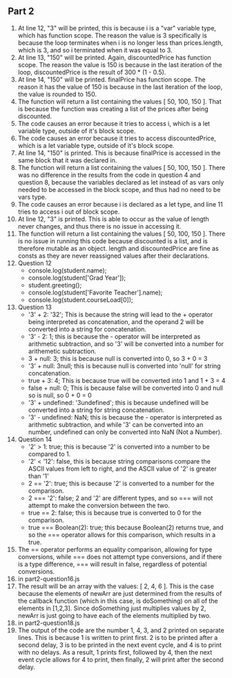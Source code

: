 ## Part 2

1. At line 12, "3" will be printed, this is because i is a "var" variable type, which has function scope. The reason the value is 3 specifically is because the loop terminates when i is no longer less than prices.length, which is 3, and so i terminated when it was equal to 3.
2. At line 13, "150" will be printed. Again, discountedPrice has function scope. The reason the value is 150 is because in the last iteration of the loop, discountedPrice is the result of 300 * (1 - 0.5).
3. At line 14, "150" will be printed. finalPrice has function scope. The reason it has the value of 150 is because in the last iteration of the loop, the value is rounded to 150.
4. The function will return a list containing the values [ 50, 100, 150 ]. That is because the function was creating a list of the prices after being discounted.
5. The code causes an error because it tries to access i, which is a let variable type, outside of it's block scope.
6. The code causes an error because it tries to access discountedPrice, which is a let variable type, outside of it's block scope.
7. At line 14, "150" is printed. This is because finalPrice is accessed in the same block that it was declared in.
8. The function will return a list containing the values [ 50, 100, 150 ]. There was no difference in the results from the code in question 4 and question 8, because the variables declared as let instead of as vars only needed to be accessed in the block scope, and thus had no need to be vars type.
9. The code causes an error because i is declared as a let type, and line 11 tries to access i out of block scope.
10. At line 12, "3" is printed. This is able to occur as the value of length never changes, and thus there is no issue in accessing it.
11. The function will return a list containing the values [ 50, 100, 150 ]. There is no issue in running this code because discounted is a list, and is therefore mutable as an object. length and discountedPrice are fine as consts as they are never reassigned values after their declarations.
12. Question 12
    - console.log(student.name); 
    - console.log(student['Grad Year']);
    - student.greeting();
    - console.log(student['Favorite Teacher'].name);
    - console.log(student.courseLoad[0]);
13. Question 13
    - '3' + 2: '32'; This is because the string will lead to the + operator being interpreted as concatenation, and the operand 2 will be converted into a string for concatenation.
    - '3' - 2: 1; this is because the - operator will be interpreted as arithmetic subtraction, and so '3' will be converted into a number for arithemetic subtraction.
    - 3 + null: 3; this is because null is converted into 0, so 3 + 0 = 3
    - '3' + null: 3null; this is because null is converted into 'null' for string concatenation.
    - true + 3: 4; This is because true will be converted into 1 and 1 + 3 = 4
    - false + null: 0; This is because false will be converted into 0 and null so is null, so 0 + 0 = 0
    - '3' + undefined: '3undefined'; this is because undefined will be converted into a string for string concatenation.
    - '3' - undefined: NaN; this is because the - operator is interpreted as arithmetic subtraction, and while '3' can be converted into an number, undefined can only be converted into NaN (Not a Number).
14. Question 14
    - '2' > 1: true; this is because '2' is converted into a number to be compared to 1.
    - '2' < '12': false, this is because string comparisons compare the ASCII values from left to right, and the ASCII value of '2' is greater than '1'
    - 2 == '2': true; this is because '2' is converted to a number for the comparison.
    - 2 === '2': false; 2 and '2' are different types, and so === will not attempt to make the conversion between the two.
    - true == 2: false; this is because true is converted to 0 for the comparison.
    - true === Boolean(2): true; this because Boolean(2) returns true, and so the === operator allows for this comparison, which results in a true.
15. The == operator performs an equality comparison, allowing for type conversions, while === does not attempt type conversions, and if there is a type difference, === will result in false, regardless of potential conversions.
16. in part2-question16.js
17. The result will be an array with the values: [ 2, 4, 6 ]. This is the case because the elements of newArr are just determined from the results of the callback function (which in this case, is doSomething) on all of the elements in [1,2,3]. Since doSomething just multiplies values by 2, newArr is just going to have each of the elements multiplied by two.
18. in part2-question18.js
19. The output of the code are the number 1, 4, 3, and 2 printed on separate lines. This is because 1 is written to print first. 2 is to be printed after a second delay, 3 is to be printed in the next event cycle, and 4 is to print with no delays. As a result, 1 prints first, followed by 4, then the next event cycle allows for 4 to print, then finally, 2 will print after the second delay.